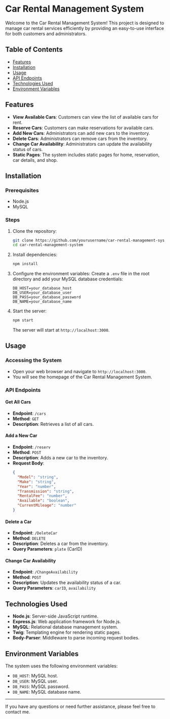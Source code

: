 # Car Rental Management System

Welcome to the Car Rental Management System! This project is designed to manage car rental services efficiently by providing an easy-to-use interface for both customers and administrators.

## Table of Contents
- [Features](#features)
- [Installation](#installation)
- [Usage](#usage)
- [API Endpoints](#api-endpoints)
- [Technologies Used](#technologies-used)
- [Environment Variables](#environment-variables)

## Features
- **View Available Cars**: Customers can view the list of available cars for rent.
- **Reserve Cars**: Customers can make reservations for available cars.
- **Add New Cars**: Administrators can add new cars to the inventory.
- **Delete Cars**: Administrators can remove cars from the inventory.
- **Change Car Availability**: Administrators can update the availability status of cars.
- **Static Pages**: The system includes static pages for home, reservation, car details, and shop.

## Installation

### Prerequisites
- Node.js
- MySQL

### Steps
1. Clone the repository:
    ```bash
    git clone https://github.com/yourusername/car-rental-management-system.git
    cd car-rental-management-system
    ```

2. Install dependencies:
    ```bash
    npm install
    ```

3. Configure the environment variables:
    Create a `.env` file in the root directory and add your MySQL database credentials:
    ```plaintext
    DB_HOST=your_database_host
    DB_USER=your_database_user
    DB_PASS=your_database_password
    DB_NAME=your_database_name
    ```

4. Start the server:
    ```bash
    npm start
    ```
    The server will start at `http://localhost:3000`.

## Usage

### Accessing the System
- Open your web browser and navigate to `http://localhost:3000`.
- You will see the homepage of the Car Rental Management System.

### API Endpoints

#### Get All Cars
- **Endpoint**: `/cars`
- **Method**: `GET`
- **Description**: Retrieves a list of all cars.

#### Add a New Car
- **Endpoint**: `/reserv`
- **Method**: `POST`
- **Description**: Adds a new car to the inventory.
- **Request Body**:
    ```json
    {
      "Model": "string",
      "Make": "string",
      "Year": "number",
      "Transmission": "string",
      "RentalFee": "number",
      "Available": "boolean",
      "CurrentMileage": "number"
    }
    ```

#### Delete a Car
- **Endpoint**: `/DeleteCar`
- **Method**: `DELETE`
- **Description**: Deletes a car from the inventory.
- **Query Parameters**: `plate` (CarID)

#### Change Car Availability
- **Endpoint**: `/ChangeAvailability`
- **Method**: `POST`
- **Description**: Updates the availability status of a car.
- **Query Parameters**: `carID`, `availability`

## Technologies Used
- **Node.js**: Server-side JavaScript runtime.
- **Express.js**: Web application framework for Node.js.
- **MySQL**: Relational database management system.
- **Twig**: Templating engine for rendering static pages.
- **Body-Parser**: Middleware to parse incoming request bodies.

## Environment Variables
The system uses the following environment variables:
- `DB_HOST`: MySQL host.
- `DB_USER`: MySQL user.
- `DB_PASS`: MySQL password.
- `DB_NAME`: MySQL database name.

---

If you have any questions or need further assistance, please feel free to contact me.
